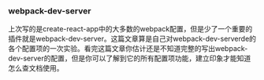 ### webpack-dev-server
  上次写的是create-react-app中的大多数的webpack配置，但是少了一个重要的插件就是webpack-dev-server。这篇文章算是自己对webpack-dev-serverde的各个配置项的一次实验。看完这篇文章你估计还是不知道完整的写出webpack-dev-server的配置，但是你可以了解到它的所有配置项功能，建立印象才能知道怎么查文档使用。

  

